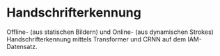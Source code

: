 # Handschrifterkennung
Offline- (aus statischen Bildern) und Online- (aus dynamischen Strokes) Handschrifterkennung mittels Transformer und CRNN auf dem IAM-Datensatz.
